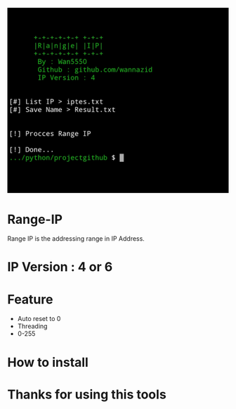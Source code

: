 ![alt text](https://github.com/wannazid/Range-IP-Address/blob/main/IMG_20220614_172050.jpg)
# Range-IP
Range IP is the addressing range in IP Address.

# IP Version : 4 or 6

# Feature
- Auto reset to 0
- Threading
- 0-255

# How to install

# Thanks for using this tools

